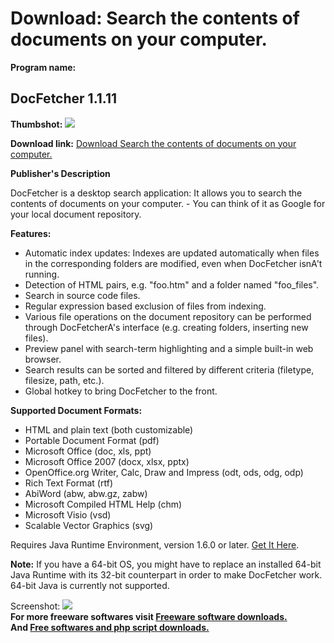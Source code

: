 # Download: Search the contents of documents on your computer.

**Program name:**

## DocFetcher 1.1.11

  
**Thumbshot:** ![](http://www.freewarefiles.com/screenshot/docfetcher_md.gif)   
  
**Download link:** [Download Search the contents of documents on your computer.](http://freesoftwares.boysofts.com/DocFetcher_program_54555.html)  
  


**Publisher's Description**  
  


DocFetcher is a desktop search application: It allows you to search the contents of documents on your computer. - You can think of it as Google for your local document repository. 

**Features:**

  * Automatic index updates: Indexes are updated automatically when files in the corresponding folders are modified, even when DocFetcher isnA't running. 
  * Detection of HTML pairs, e.g. "foo.htm" and a folder named "foo_files". 
  * Search in source code files. 
  * Regular expression based exclusion of files from indexing. 
  * Various file operations on the document repository can be performed through DocFetcherA's interface (e.g. creating folders, inserting new files). 
  * Preview panel with search-term highlighting and a simple built-in web browser. 
  * Search results can be sorted and filtered by different criteria (filetype, filesize, path, etc.). 
  * Global hotkey to bring DocFetcher to the front. 

**Supported Document Formats:**

  * HTML and plain text (both customizable) 
  * Portable Document Format (pdf) 
  * Microsoft Office (doc, xls, ppt) 
  * Microsoft Office 2007 (docx, xlsx, pptx) 
  * OpenOffice.org Writer, Calc, Draw and Impress (odt, ods, odg, odp) 
  * Rich Text Format (rtf) 
  * AbiWord (abw, abw.gz, zabw) 
  * Microsoft Compiled HTML Help (chm) 
  * Microsoft Visio (vsd) 
  * Scalable Vector Graphics (svg) 

Requires Java Runtime Environment, version 1.6.0 or later. [Get It Here](http://www.java.com/en/download/manual.jsp).

**Note:** If you have a 64-bit OS, you might have to replace an installed 64-bit Java Runtime with its 32-bit counterpart in order to make DocFetcher work. 64-bit Java is currently not supported.

  
  
Screenshot: ![](http://www.freewarefiles.com/screenshot/docfetcher.gif)   
**For more freeware softwares visit [Freeware software downloads.](http://freesoftwares.boysofts.com/)**   
**And [Free softwares and php script downloads.](http://www.boysofts.com/)**

